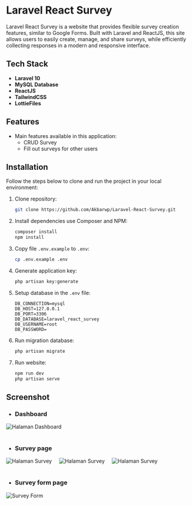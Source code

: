 # Laravel React Survey

Laravel React Survey is a website that provides flexible survey creation features, similar to Google Forms. Built with Laravel and ReactJS, this site allows users to easily create, manage, and share surveys, while efficiently collecting responses in a modern and responsive interface.

## Tech Stack

- **Laravel 10**
- **MySQL Database**
- **ReactJS**
- **TailwindCSS**
- **LottieFiles**

## Features

- Main features available in this application:
  - CRUD Survey
  - Fill out surveys for other users

## Installation

Follow the steps below to clone and run the project in your local environment:

1. Clone repository:

    ```bash
    git clone https://github.com/Akbarwp/Laravel-React-Survey.git
    ```

2. Install dependencies use Composer and NPM:

    ```bash
    composer install
    npm install
    ```

3. Copy file `.env.example` to `.env`:

    ```bash
    cp .env.example .env
    ```

4. Generate application key:

    ```bash
    php artisan key:generate
    ```

5. Setup database in the `.env` file:

    ```plaintext
    DB_CONNECTION=mysql
    DB_HOST=127.0.0.1
    DB_PORT=3306
    DB_DATABASE=laravel_react_survey
    DB_USERNAME=root
    DB_PASSWORD=
    ```

6. Run migration database:

    ```bash
    php artisan migrate
    ```

7. Run website:

    ```bash
    npm run dev
    php artisan serve
    ```

## Screenshot

- ### **Dashboard**

<img src="https://github.com/user-attachments/assets/7e4fb2b5-35bf-4676-b880-34f547fa873c" alt="Halaman Dashboard" width="" />
<br><br>

- ### **Survey page**

<img src="https://github.com/user-attachments/assets/c3765ca4-6151-44d7-adf6-6d92f868cc9f" alt="Halaman Survey" width="" />
&nbsp;&nbsp;&nbsp;
<img src="https://github.com/user-attachments/assets/c6d524af-1e48-4615-932f-a4629c951fc6" alt="Halaman Survey" width="" />
&nbsp;&nbsp;&nbsp;
<img src="https://github.com/user-attachments/assets/8aad2601-0b40-4e9d-9a20-0bf61b2a2d6d" alt="Halaman Survey" width="" />
&nbsp;&nbsp;&nbsp;
<br><br>

- ### **Survey form page**

<img src="https://github.com/user-attachments/assets/54071f51-26c1-4762-aa7e-5f3713d8b32a" alt="Survey Form" width="" />
<br><br>
